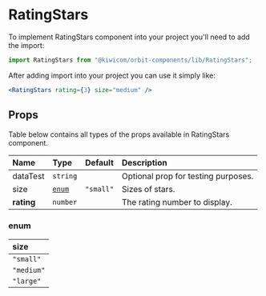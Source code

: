# RatingStars
To implement RatingStars component into your project you'll need to add the import:
```jsx
import RatingStars from "@kiwicom/orbit-components/lib/RatingStars";
```
After adding import into your project you can use it simply like:
```jsx
<RatingStars rating={3} size="medium" />
```
## Props
Table below contains all types of the props available in RatingStars component.

| Name         | Type                | Default    | Description                      |
| :-------     | :------------------ | :------    | :------------------------------- |
| dataTest     | `string`            |            | Optional prop for testing purposes.
| size         | [`enum`](#enum)     | `"small"` | Sizes of stars.
| **rating**   | `number`            |            | The rating number to display.


### enum

| size       |
| :--------- |
| `"small"`  |
| `"medium"` |
| `"large"`  |

